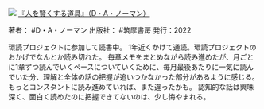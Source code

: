 ![](https://gyazo.com/b262ee1b886699edaebeaaaafbfbfb23.jpg)
[『人を賢くする道具』（D・A・ノーマン）](https://amzn.to/44pMgDY)

著者： #D・A・ノーマン 
出版社： #筑摩書房 
発行：2022

環読プロジェクトに参加して読書中。
1年近くかけて通読。環読プロジェクトのおかげでなんとか読み切れた。
毎章メモをまとめながら読み進めたが、月ごとに1章ずつ読んでいくペースについていくために、毎月最後あたりに一気に読んでいた分、理解と全体の話の把握が追いつかなかった部分があるように感じる。もっとコンスタントに読み進めていれば、また違ったかも。
認知的な話は興味深く、面白く読めたのに把握できてないのは、少し悔やまれる。